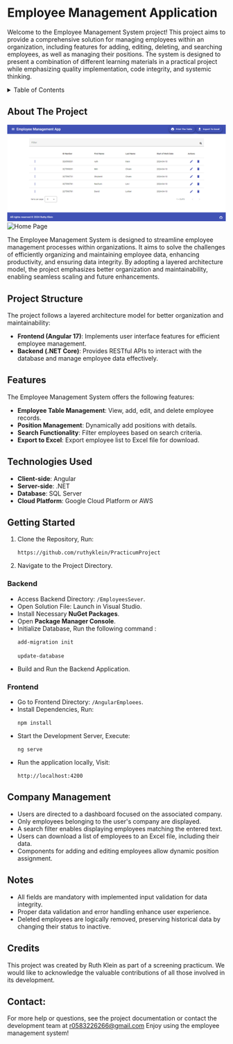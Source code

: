 # Employee Management Application
Welcome to the Employee Management System project! This project aims to provide a comprehensive solution for managing employees within an organization, including features for adding, editing, deleting, and searching employees, as well as managing their positions. The system is designed to present a combination of different learning materials in a practical project while emphasizing quality implementation, code integrity, and systemic thinking.

<details>
  <summary>Table of Contents</summary>
  <ol>
    <li><a href="#about-the-project">About The Project</a></li>
    <li> <a href="#project-structure">Project Structure</a></li>
    <li><a href="#features">Features</a></li>
    <li><a href="#technologies-used">Technologies Used</a></li>
    <li><a href="#getting-started">Getting Started</a></li>
    <li><a href="#company-management">Company Management</a></li>
    <li><a href="#notes">Notes</a></li>
    <li><a href="#contact">Contact</a></li>

  </ol>
</details>

## About The Project


![Home Page](/AngularEmploees/src/assets/home_page.png)
![Home Page](/AngularEmploees/src/assets/side_bar.png)

The Employee Management System is designed to streamline employee management processes within organizations. It aims to solve the challenges of efficiently organizing and maintaining employee data, enhancing productivity, and ensuring data integrity. By adopting a layered architecture model, the project emphasizes better organization and maintainability, enabling seamless scaling and future enhancements.


## Project Structure

The project follows a layered architecture model for better organization and maintainability:
- **Frontend (Angular 17)**: Implements user interface features for efficient employee management.
- **Backend (.NET Core)**: Provides RESTful APIs to interact with the database and manage employee data effectively.

## Features

The Employee Management System offers the following features:
- **Employee Table Management**: View, add, edit, and delete employee records.
- **Position Management**: Dynamically add positions with details.
- **Search Functionality**: Filter employees based on search criteria.
- **Export to Excel**: Export employee list to Excel file for download.

## Technologies Used

- **Client-side**: Angular
- **Server-side**: .NET 
- **Database**: SQL Server
- **Cloud Platform**: Google Cloud Platform or AWS

## Getting Started

1. Clone the Repository, Run:
    ```
    https://github.com/ruthyklein/PracticumProject
    ```
2. Navigate to the Project Directory.
   
### Backend

- Access Backend Directory: `/EmployeesSever`.
- Open Solution File: Launch in Visual Studio.
- Install Necessary **NuGet Packages**.
- Open **Package Manager Console**.
- Initialize Database, Run the following command :
   ```
   add-migration init
   
   update-database
   ```
- Build and Run the Backend Application.

### Frontend

- Go to Frontend Directory: `/AngularEmploees`.
- Install Dependencies, Run:
    ```
   npm install
    ```
- Start the Development Server, Execute:
   ```
   ng serve
   ```
- Run the application locally, Visit:
    ```
   http://localhost:4200
    ```
   
## Company Management

- Users are directed to a dashboard focused on the associated company.
- Only employees belonging to the user's company are displayed.
- A search filter enables displaying employees matching the entered text.
- Users can download a list of employees to an Excel file, including their data.
- Components for adding and editing employees allow dynamic position assignment.

## Notes
- All fields are mandatory with implemented input validation for data integrity.
- Proper data validation and error handling enhance user experience.
- Deleted employees are logically removed, preserving historical data by changing their status to inactive.


## Credits

This project was created by Ruth Klein as part of a screening practicum. We would like to acknowledge the valuable contributions of all those involved in its development.

## Contact:
For more help or questions, see the project documentation or contact the development team at r0583226266@gmail.com Enjoy using the employee management system!







